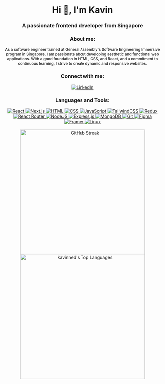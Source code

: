 <h1 align="center">Hi 👋, I'm Kavin</h1>
<h3 align="center">A passionate frontend developer from Singapore</h3>

<h3 align="center">About me:</h3>
<p align="center" style="text-align: center; font-weight: 500; font-size: 12px">As a software engineer trained at General Assembly's Software Engineering Immersive program in Singapore, I am passionate about developing aesthetic and functional web applications. With a good foundation in HTML, CSS, and React, and a commitment to continuous learning, I strive to create dynamic and responsive websites.</p>

<h3 align="center">Connect with me:</h3>
<p align="center">
<a href="https://www.linkedin.com/in/kavin-nedumaran/" target="blank">
<img src="https://img.shields.io/badge/Linkedin-%230077B5.svg?logo=linkedin&logoColor=white" alt="LinkedIn"/></a>
</p>


<h3 align="center">Languages and Tools:</h3>
<div align="center">
  <a href="https://react.dev/" target="_blank">
    <img src="https://img.shields.io/badge/React-%2320232a.svg?logo=react&logoColor=%2361DAFB" alt="React" />
  </a>
  <a href="https://nextjs.org/docs" target="_blank">
    <img src="https://img.shields.io/badge/Next.js-black?logo=next.js&logoColor=white" alt="Next.js" />
  </a>
  <a href="https://developer.mozilla.org/en-US/docs/Web/HTML" target="_blank">
    <img src="https://img.shields.io/badge/HTML-%23E34F26.svg?logo=html5&logoColor=white" alt="HTML" />
  </a>
  <a href="https://developer.mozilla.org/en-US/docs/Web/CSS" target="_blank">
    <img src="https://img.shields.io/badge/CSS-1572B6?logo=css3&logoColor=fff" alt="CSS" />
  </a>
  <a href="https://developer.mozilla.org/en-US/docs/Web/JavaScript" target="_blank">
    <img src="https://img.shields.io/badge/JavaScript-F7DF1E?logo=javascript&logoColor=000" alt="JavaScript" />
  </a>
  <a href="https://tailwindcss.com/docs" target="_blank">
    <img src="https://img.shields.io/badge/Tailwind%20CSS-%2338B2AC.svg?logo=tailwind-css&logoColor=white" alt="TailwindCSS" />
  </a>
  <a href="https://redux.js.org/" target="_blank">
    <img src="https://img.shields.io/badge/Redux-764ABC?logo=redux&logoColor=fff" alt="Redux" />
  </a>
  <a href="https://reactrouter.com/en/main" target="_blank">
    <img src="https://img.shields.io/badge/React_Router-CA4245?logo=react-router&logoColor=white" alt="React Router" />
  </a>
  <a href="https://nodejs.org/en/docs" target="_blank">
    <img src="https://img.shields.io/badge/Node.js-6DA55F?logo=node.js&logoColor=white" alt="NodeJS" />
  </a>
  <a href="https://expressjs.com/" target="_blank">
    <img src="https://img.shields.io/badge/Express.js-%23404d59.svg?logo=express&logoColor=%2361DAFB" alt="Express.js" />
  </a>
  <a href="https://www.mongodb.com/docs/" target="_blank">
    <img src="https://img.shields.io/badge/MongoDB-%234ea94b.svg?logo=mongodb&logoColor=white" alt="MongoDB" />
  </a>
  <a href="https://git-scm.com/doc" target="_blank">
    <img src="https://img.shields.io/badge/Git-F05032?logo=git&logoColor=fff" alt="Git" />
  </a>
  <a href="https://www.figma.com/" target="_blank">
    <img src="https://img.shields.io/badge/Figma-F24E1E?logo=figma&logoColor=white" alt="Figma" />
  </a>
  <a href="https://motion.dev/docs" target="_blank">
    <img src="https://img.shields.io/badge/Framer_Motion-F7DF1E?logo=framer&logoColor=000" alt="Framer" />
  </a>
  <a href="https://www.kernel.org/doc/html/latest/" target="_blank">
    <img src="https://img.shields.io/badge/Linux-FCC624?logo=linux&logoColor=black" alt="Linux" />
  </a>
</div>

<br/>


<div align='center'><a href="#"><img src="https://github-readme-streak-stats-432s.vercel.app?user=kavinned&theme=react&hide_border=true" alt="GitHub Streak" width='400px'/></a></div>
<div align="center"><a href='#'><img src="https://github-readme-stats.vercel.app/api/top-langs/?username=kavinned&theme=react&show_icons=true&hide_border=true&layout=compact" alt="kavinned's Top Languages" width='400px'/></a></div>



<!-- 
<p align="center">
  <img src="https://github-readme-stats.vercel.app/api?username=kavinned&theme=react&show_icons=true&hide_border=true&count_private=true" alt="kavinned's Stats" width="400" />
</p> 
--!>


<!--
**kavinned/kavinned** is a ✨ _special_ ✨ repository because its `README.md` (this file) appears on your GitHub profile.

Here are some ideas to get you started:

- 🔭 I’m currently working on...
- 🌱 I’m currently learning...
- 👯 I’m looking to collaborate on...
- 🤔 I’m looking for help with...
- 💬 Ask me about...
- 📫 How to reach me:...
- 😄 Pronouns:...
- ⚡ Fun fact:...
-->
